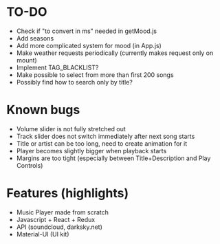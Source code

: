 # TO-DO
* Check if "to convert in ms" needed in getMood.js
* Add seasons
* Add more complicated system for mood (in App.js)
* Make weather requests periodically (currently makes request only on mount)
* Implement TAG_BLACKLIST?
* Make possible to select from more than first 200 songs
* Possibly find how to search only by title?

# Known bugs
* Volume slider is not fully stretched out
* Track slider does not switch immediately after next song starts
* Title or artist can be too long, need to create animation for it
* Player becomes slightly bigger when playback starts
* Margins are too tight (especially between Title+Description and Play Controls)

# Features (highlights)
* Music Player made from scratch
* Javascript + React + Redux
* API (soundcloud, darksky.net)
* Material-UI (UI kit)

